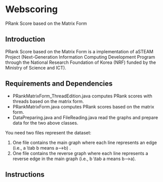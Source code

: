 # Webscoring
PRank Score based on the Matrix Form

## Introduction
PRank Score based on the Matrix Form is a implementation of aSTEAM Project (Next-Generation Information Computing Development Program through the National Research Foundation of Korea (NRF) funded by the Ministry of Science and ICT).


## Requirements and Dependencies
* PRankMatrixForm_ThreadEdition.java computes PRank scores with threads based on the matrix form.
* PRankMatrixForm.java computes PRank scores based on the matrix form.
* DataPreparing.java and FileReading.java read the graphs and prepare data for the two above classes.

You need two files represent the dataset:
1. One file contains the main graph where each line represents an edge (i.e., a \tab b means a-->b) .
2. One file contains the reverse graph where each line represents a reverse edge in the main graph (i.e., b \tab a means b-->a).

## Instructions


